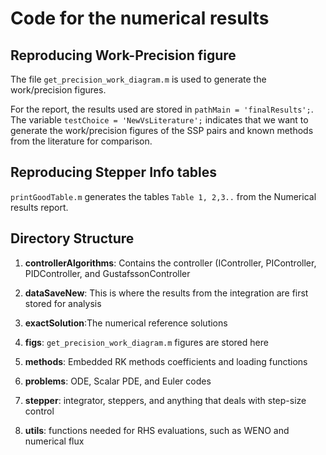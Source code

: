 Code for the numerical results 
==========================


Reproducing Work-Precision figure
----------------------------------

The file `get_precision_work_diagram.m` is used to generate the work/precision figures.

For the report, the results used are stored in `pathMain = 'finalResults';`. The variable `testChoice = 'NewVsLiterature';` indicates that we want to generate the work/precision figures of the SSP pairs and known methods from the literature for comparison.

Reproducing Stepper Info tables
-------------------------------

`printGoodTable.m` generates the tables `Table 1, 2,3..` from the Numerical results report.



Directory Structure
-------------------

1. **controllerAlgorithms**: Contains the controller (IController, PIController, PIDController, and GustafssonController

2. **dataSaveNew**: This is where the results from the integration are first stored for analysis

3. **exactSolution**:The numerical reference solutions

4. **figs**: `get_precision_work_diagram.m` figures are stored here

5. **methods**: Embedded RK methods coefficients and loading functions

6. **problems**: ODE, Scalar PDE, and Euler codes

7. **stepper**: integrator, steppers, and anything that deals with step-size control

8. **utils**: functions needed for RHS evaluations, such as WENO and numerical flux
